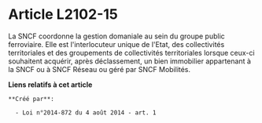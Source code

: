 # Article L2102-15

La SNCF coordonne la gestion domaniale au sein du groupe public ferroviaire. Elle est l'interlocuteur unique de l'Etat, des
collectivités territoriales et des groupements de collectivités territoriales lorsque ceux-ci souhaitent acquérir, après
déclassement, un bien immobilier appartenant à la SNCF ou à SNCF Réseau ou géré par SNCF Mobilités.

**Liens relatifs à cet article**

	**Créé par**:

	  - Loi n°2014-872 du 4 août 2014 - art. 1
